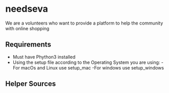 # needseva

We are a volunteers who want to provide a platform to help the community with online shopping  

Requirements
-
- Must have Phython3 installed
- Using the setup file according to the Operating System you are using:
  -For macOs and Linux use setup_mac
  -For windows use setup_windows

Helper Sources
-


  

